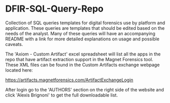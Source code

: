 # DFIR-SQL-Query-Repo
Collection of SQL queries templates for digital forensics use by platform and application.
These queries are templates that should be edited based on the needs of the analyst. 
Many of these queries will have an accompanying README with a link for more detailed explanations on usage and possible caveats.  

The 'Axiom - Custom Artifact' excel spreadsheet will list all the apps in the repo that have artifact extraction support in the Magnet Forensics tool. These XML files can be found in the Custom Artifacts exchange webpage located here: 

https://artifacts.magnetforensics.com/ArtifactExchangeLogin  

After login go to the 'AUTHORS' section on the right side of the website and click 'Alexis Brignoni' to get the full downloadable list.
